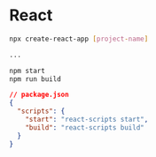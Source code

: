 # React

```bash
npx create-react-app [project-name]

...

npm start
npm run build
```

```json
// package.json
{
  "scripts": {
    "start": "react-scripts start",
    "build": "react-scripts build"
  }
}
```
